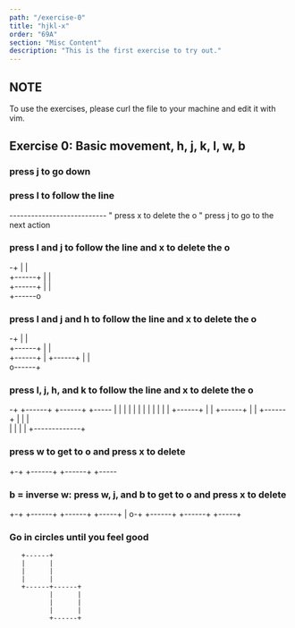 ```yaml
---
path: "/exercise-0"
title: "hjkl-x"
order: "69A"
section: "Misc Content"
description: "This is the first exercise to try out."
---
```

## NOTE
To use the exercises, please curl the file to your machine and edit it with vim.

## Exercise 0: Basic movement, h, j, k, l, w, b
### press j to go down

### press l to follow the line
--------------------------- " press x to delete the o
                             " press j to go to the next action




### press l and j to follow the line and x to delete the o
-+
 |
 |                          
 +------+
        |
        |                          
        +------+
               |
               |                          
               +------o

### press l and j and h to follow the line and x to delete the o
-+
 |
 |                          
 +------+
        |
        |                          
 +------+
 |
 +------+
        |
        |                          
 o------+

### press l, j, h, and k to follow the line and x to delete the o
-+      +------+      +------+      +-----
 |      |      |      |      |      |
 |      |      |      |      |      |
 +------+      |      |      +------+
               |      |
        +------+      |
        |             |  
        |             |
        |             |
        +-------------+

### press w to get to o and press x to delete
+-+      +------+      +------+      +-----

### b = inverse w: press w, j, and b to get to o and press x to delete
+-+      +------+      +------+      +-----+
                                           |
o-+      +------+      +------+      +-----+

### Go in circles until you feel good

       +------+
       |      |
       |      |
       |      |
       +------+------+
              |      |
              |      |
              |      |
              +------+
